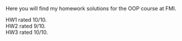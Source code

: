 Here you will find my homework solutions for the OOP course at FMI.

HW1 rated 10/10.<br>
HW2 rated 9/10.<br>
HW3 rated 10/10.<br>
